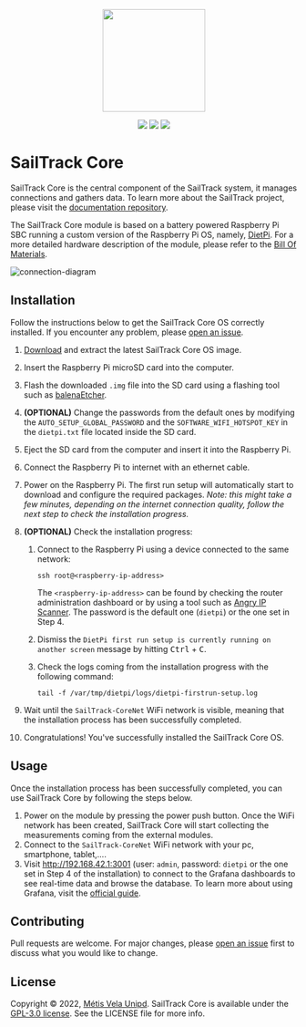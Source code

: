 <p align="center">
  <img src="https://raw.githubusercontent.com/metis-vela-unipd/sailtrack-docs/main/Assets/SailTrack%20Logo.png" width="180">
</p>

<p align="center">
  <img src="https://img.shields.io/github/license/metis-vela-unipd/sailtrack-core" />
  <img src="https://img.shields.io/github/v/release/metis-vela-unipd/sailtrack-core" />
  <img src="https://img.shields.io/github/workflow/status/metis-vela-unipd/sailtrack-core/Publish%20Release" />
</p>

# SailTrack Core

SailTrack Core is the central component of the SailTrack system, it manages connections and gathers data. To learn more about the SailTrack project, please visit the [documentation repository](https://github.com/metis-vela-unipd/sailtrack-docs).

The SailTrack Core module is based on a battery powered Raspberry Pi SBC running a custom version of the Raspberry Pi OS, namely, [DietPi](https://github.com/MichaIng/DietPi). For a more detailed hardware description of the module, please refer to the [Bill Of Materials](https://github.com/metis-vela-unipd/sailtrack-core/blob/main/hardware/BOM.csv).



![connection-diagram](https://raw.githubusercontent.com/metis-vela-unipd/sailtrack-core/main/hardware/wiring-diagram.svg)



## Installation

Follow the instructions below to get the SailTrack Core OS correctly installed. If you encounter any problem, please [open an issue](https://github.com/metis-vela-unipd/sailtrack-core/issues/new).

1. [Download](https://github.com/metis-vela-unipd/sailtrack-core/releases/latest/download/SailTrack-Core_RPi-ARMv8-Bullseye.7z) and extract the latest SailTrack Core OS image.

2. Insert the Raspberry Pi microSD card into the computer.

3. Flash the downloaded `.img` file into the SD card using a flashing tool such as [balenaEtcher](https://www.balena.io/etcher/).

4. **(OPTIONAL)** Change the passwords from the default ones by modifying the `AUTO_SETUP_GLOBAL_PASSWORD` and the `SOFTWARE_WIFI_HOTSPOT_KEY` in the `dietpi.txt` file located inside the SD card.

5. Eject the SD card from the computer and insert it into the Raspberry Pi.

6. Connect the Raspberry Pi to internet with an ethernet cable.

7. Power on the Raspberry Pi. The first run setup will automatically start to download and configure the required packages. *Note: this might take a few minutes, depending on the internet connection quality, follow the next step to check the installation progress.*

8. **(OPTIONAL)** Check the installation progress:

   1. Connect to the Raspberry Pi using a device connected to the same network:

      ```
      ssh root@<raspberry-ip-address>
      ```

      The `<raspberry-ip-address>` can be found by checking the router administration dashboard or by using a tool such as [Angry IP Scanner](https://angryip.org). The password is the default one (`dietpi`) or the one set in Step 4.

   2. Dismiss the `DietPi first run setup is currently running on another screen` message by hitting <kbd>Ctrl</kbd> + <kbd>C</kbd>.

   3. Check the logs coming from the installation progress with the following command:

      ```
      tail -f /var/tmp/dietpi/logs/dietpi-firstrun-setup.log
      ```

9. Wait until the `SailTrack-CoreNet` WiFi network is visible, meaning that the installation process has been successfully completed.

10. Congratulations! You've successfully installed the SailTrack Core OS.

## Usage

Once the installation process has been successfully completed, you can use SailTrack Core by following the steps below.

1. Power on the module by pressing the power push button. Once the WiFi network has been created, SailTrack Core will start collecting the measurements coming from the external modules.
2. Connect to the `SailTrack-CoreNet` WiFi network with your pc, smartphone, tablet,....
3. Visit http://192.168.42.1:3001 (user: `admin`, password: `dietpi` or the one set in Step 4 of the installation) to connect to the Grafana dashboards to see real-time data and browse the database. To learn more about using Grafana, visit the [official guide](https://grafana.com/docs/grafana/latest/getting-started/getting-started/).

## Contributing

Pull requests are welcome. For major changes, please [open an issue](https://github.com/metis-vela-unipd/sailtrack-core/issues/new) first to discuss what you would like to change.

## License

Copyright © 2022, [Métis Vela Unipd](https://github.com/metis-vela-unipd). SailTrack Core is available under the [GPL-3.0 license](https://www.gnu.org/licenses/gpl-3.0.en.html). See the LICENSE file for more info. 
